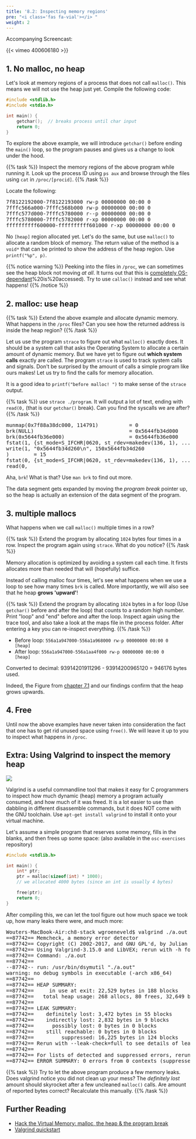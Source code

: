 ```yaml
---
title: '8.2: Inspecting memory regions'
pre: "<i class='fas fa-vial'></i> "
weight: 2
---
```


Accompanying Screencast:

{{< vimeo 400606180 >}}

## 1. No malloc, no heap

Let's look at memory regions of a process that does not call `malloc()`. 
This means we will not use the heap just yet. Compile the following code:

```c
#include <stdlib.h>
#include <stdio.h>

int main() {
    getchar();  // breaks process until char input
    return 0;
}
```

To explore the above example, we will introduce `getchar()` before ending the `main()` loop, so the program pauses and gives us a change to look under the hood. 

{{% task %}}
Inspect the memory regions of the above program while running it. Look up the process ID using `ps aux` and browse through the files using `cat` in `/proc/[procid]`.
{{% /task %}}

Locate the following:

<pre>
7f8122192000-7f8122193000 rw-p 00000000 00:00 0 
7fffc566a000-7fffc568b000 rw-p 00000000 00:00 0                          [stack]
7fffc577d000-7fffc5780000 r--p 00000000 00:00 0                          [vvar]
7fffc5780000-7fffc5782000 r-xp 00000000 00:00 0                          [vdso]
ffffffffff600000-ffffffffff601000 r-xp 00000000 00:00 0                  [vsyscall]
</pre>

No `[heap]` region allocated yet. Let's do the same, but use `malloc()` to allocate a random block of memory. The return value of the method is a `void*` that can be printed to show the address of the heap region. Use `printf("%p", p)`.

{{% notice warning %}}
Peeking into the files in `/proc`, we can sometimes see the heap block not moving _at all_. It turns out that this is [completely OS-dependant](https://stackoverflow.com/questions/19991623/why-is-malloc-not-using-up-the-memory-on-my-computer#:~:text=3%20Answers&text=malloc()%20does%20not%20use,It%20allocates%20it.&text=Some%20platforms%20implement%20malloc(),%22%20of%20bytes)%20is%20accessed). Try to use `calloc()` instead and see what happens!
{{% /notice %}}

## 2. malloc: use heap

{{% task %}}
Extend the above example and allocate dynamic memory. What happens in the `/proc` files? Can you see how the returned address is inside the heap region?
{{% /task %}}

Let us use the program `strace` to figure out what `malloc()` exactly does. It should be a system call that asks the Operating System to allocate a certain amount of dynamic memory. But we have yet to figure out **which system calls** exactly are called. The program `strace` is used to track system calls and signals. Don't be surprised by the amount of calls a simple program like ours makes! Let us try to find the calls for memory allocation.

It is a good idea to `printf("before malloc! ")` to make sense of the `strace` output.

{{% task %}}
use `strace ./program`. It will output a lot of text, ending with `read(0,` (that is our `getchar()` break). Can you find the syscalls we are after?
{{% /task %}}

<pre>
munmap(0x7f88a38dc000, 114791)          = 0
brk(NULL)                               = 0x5644fb34d000
brk(0x5644fb36e000)                     = 0x5644fb36e000
fstat(1, {st_mode=S_IFCHR|0620, st_rdev=makedev(136, 1), ...}) = 0
write(1, "0x5644fb34d260\n", 150x5644fb34d260
)        = 15
fstat(0, {st_mode=S_IFCHR|0620, st_rdev=makedev(136, 1), ...}) = 0
read(0,
</pre>

Aha, `brk`! What is that? Use `man brk` to find out more. 

The data segment gets expanded by moving the _program break_ pointer up, so the heap is actually an extension of the data segment of the program. 

## 3. multiple mallocs

What happens when we call `malloc()` multiple times in a row? 

{{% task %}}
Extend the program by allocating `1024` bytes four times in a row. Inspect the program again using `strace`. What do you notice?
{{% /task %}}

Memory allocation is optimized by avoiding a system call each time. It firsts allocates more than needed that will (hopefully) suffice. 

Instead of calling malloc four times, let's see what happens when we use a loop to see how many times `brk` is called. More importantly, we will also see that he heap **grows 'upward'**! 

{{% task %}}
Extend the program by allocating `1024` bytes in a for loop (Use `getchar()` before and after the loop) that counts to a random high number. Print "loop" and "end" before and after the loop. Inspect again using the trace tool, and also take a look at the maps file in the process folder. After entering a key you can re-inspect everything.
{{% /task %}}

- Before loop: `556a1a947000-556a1a968000 rw-p 00000000 00:00 0                          [heap]`
- After loop: `556a1a947000-556a1aa4f000 rw-p 00000000 00:00 0                          [heap]`

Converted to decimal: 93914201911296 - 93914200965120 = 946176 bytes used.

Indeed, the Figure from [chapter 7.1](/ch7-stack/stackvsheap) and our findings confirm that the heap grows upwards. 

## 4. Free

Until now the above examples have never taken into consideration the fact that one has to get rid unused space using `free()`. We will leave it up to you to inspect what happens in `/proc`. 

## Extra: Using Valgrind to inspect the memory heap

![](/img/valgrind.png)

Valgrind is a useful commandline tool that makes it easy for C programmers to inspect how much dynamic (heap) memory a program actually consumed, and how much of it was freed. It is a lot easier to use than dabbling in different disassemble commands, but it does NOT come with the GNU toolchain. Use `apt-get install valgrind` to install it onto your virtual machine. 

Let's assume a simple program that reserves some memory, fills in the blanks, and then frees up some space: (also available in the `osc-exercises` repository)

```c
#include <stdlib.h>

int main() {
    int* ptr;
    ptr = malloc(sizeof(int) * 1000);
    // we allocated 4000 bytes (since an int is usually 4 bytes)

    free(ptr);
    return 0;
}
```

After compiling this, we can let the tool figure out how much space we took up, how many leaks there were, and much more:

<pre>
Wouters-MacBook-Air:ch8-stack wgroeneveld$ valgrind ./a.out
==87742== Memcheck, a memory error detector
==87742== Copyright (C) 2002-2017, and GNU GPL'd, by Julian Seward et al.
==87742== Using Valgrind-3.15.0 and LibVEX; rerun with -h for copyright info
==87742== Command: ./a.out
==87742==
--87742-- run: /usr/bin/dsymutil "./a.out"
warning: no debug symbols in executable (-arch x86_64)
==87742==
==87742== HEAP SUMMARY:
==87742==     in use at exit: 22,529 bytes in 188 blocks
==87742==   total heap usage: 268 allocs, 80 frees, 32,649 bytes allocated
==87742==
==87742== LEAK SUMMARY:
==87742==    definitely lost: 3,472 bytes in 55 blocks
==87742==    indirectly lost: 2,832 bytes in 9 blocks
==87742==      possibly lost: 0 bytes in 0 blocks
==87742==    still reachable: 0 bytes in 0 blocks
==87742==         suppressed: 16,225 bytes in 124 blocks
==87742== Rerun with --leak-check=full to see details of leaked memory
==87742==
==87742== For lists of detected and suppressed errors, rerun with: -s
==87742== ERROR SUMMARY: 0 errors from 0 contexts (suppressed: 0 from 0)
</pre>

{{% task %}}
Try to let the above program produce a few memory leaks. Does valgrind notice you did not clean up your mess? The _definitely lost_ amount should skyrocket after a few uncleaned `malloc()` calls. Are amount of reported bytes correct? Recalculate this manually. 
{{% /task %}}


## Further Reading

- [Hack the Virtual Memory: malloc, the heap & the program break](https://blog.holbertonschool.com/hack-the-virtual-memory-malloc-the-heap-the-program-break/
)
- [Valgrind quickstart](http://valgrind.org/docs/manual/QuickStart.html)